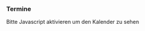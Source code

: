 ### Termine

<div id="drcal" class="table-responsive"></div>
<script type="text/javascript">
  $.get("data/ffw.eisolzried@gmail.com.ics").then(buildCal);

  function buildCal(data) {
    var jCal = ICAL.parse(data);
    var comp = new ICAL.Component(jCal);
    var vevents = comp.getAllSubcomponents("vevent");

    var cal = drcal({
      'weekdays': ['Sonntag', 'Montag', 'Dienstag', 'Mittwoch', 'Donnerstag', 'Freitag', 'Samstag'],
      'months': ['Januar', 'Februar', 'März', 'April', 'Mai', 'Juni',
        'Juli', 'August', 'September', 'Oktober', 'November', 'Dezember'
      ],
      'startDay': 1
    });
    cal.addEventListener('drcal.renderDay', function(event) {
      var dayNum = document.createElement('div');
      dayNum.className = 'daynum';
      dayNum.appendChild(document.createTextNode(event.detail.date.getDate()));
      var div = document.createElement('div');
      div.appendChild(dayNum);

      var time = new ICAL.Time({
        year: event.detail.date.getFullYear(),
        month: event.detail.date.getMonth() + 1,
        day: event.detail.date.getDate()
      });
      for (var k in vevents) {
        var ev = new ICAL.Event(vevents[k]);
        var expand = ev.iterator(time);
        var next = expand.next();
        if (next.day == time.day &&
          next.month == time.month &&
          next.year == time.year) {
          var dayEvent = document.createElement('div');
          dayEvent.className = 'dayevent';
          dayEvent.appendChild(document.createTextNode(ev.summary));
          div.appendChild(dayEvent);
        }
      }
      event.detail.element.appendChild(div);
    });
    cal.changeMonth(new Date());
    selected = null;
    cal.addEventListener('click', function(event) {
      if (event.target.tagName === 'DIV') {
        event.preventDefault();
        if (selected) selected.className = '';
        selected = event.target;
        selected.className = 'selected';
      }
    });
    var buttons = cal.querySelectorAll('button');
    for (var i = 0; i < buttons.length; i++) {
      buttons[i].classList.add('btn');
    }
    document.getElementById('drcal').appendChild(cal);
  }
</script>
<noscript>Bitte Javascript aktivieren um den Kalender zu sehen</noscript>
<style type="text/css">
#drcal .calendar {
  border-collapse: collapse;
  width: calc(100% - 2px);
}
#drcal .calendar th {text-align: center;}
#drcal .calendar td {
  border: 1px solid #AEAEAE;
  width: 6em;
  height: 5em;
  padding: 0;
}
#drcal .calendar td > div {
  width: 100%;
  height: 100%;
  position: relative;
  cursor: pointer;
}
#drcal .calendar thead tr:first-child th {
  font-size: large;
  padding-bottom: 0.5em;
}
#drcal .calendar thead tr:last-child th {
  font-weight: normal;
  font-size: small;
  color: #939393;
}
#drcal .calendar .prev {float: left;}
#drcal .calendar .prev:before {content: "<";}
#drcal .calendar .next {float: right;}
#drcal .calendar .next:after {content: ">";}
#drcal .calendar .today, .calendar .today.selected { background-color: #E9EFF8;}
#drcal .calendar .selected {background-color: #F3F3F3;}
#drcal .calendar .extra {color: #AEAEAE;}
#drcal .calendar .daynum {
  float: right;
  padding-right: 0.5ex;
}
#drcal .calendar .dayevent {
  margin: auto;
  color: #de002a;
}
</style>

